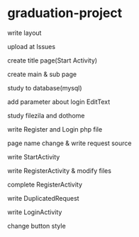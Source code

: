 # graduation-project
write layout

upload at Issues

create title page(Start Activity)

create main & sub page

study to database(mysql)

add parameter about login EditText

study filezila and dothome

write Register and Login php file

page name change & write request source

write StartActivity

write RegisterActivity & modify files

complete RegisterActivity

write DuplicatedRequest

write LoginActivity

change button style
